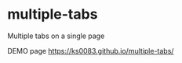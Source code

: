 # multiple-tabs
 Multiple tabs on a single page
 
 DEMO page
 https://ks0083.github.io/multiple-tabs/
